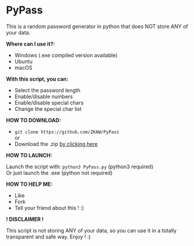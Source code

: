 # PyPass
This is a random password generator in python that does NOT store ANY of your data.

**Where can I use it?:**

- Windows (.exe compiled version available)
- Ubuntu
- macOS

**With this script, you can:**

- Select the password length
- Enable/disable numbers
- Enable/disable special chars
- Change the special char list

**HOW TO DOWNLOAD:**

* `git clone https://github.com/ZKAW/PyPass`
<br/> or <br/>
* Download the .zip [by clicking here](https://github.com/ZKAW/Py-Pass/archive/master.zip)


**HOW TO LAUNCH:**

Launch the script with: `python3 PyPass.py` (python3 required)
<br/>
Or just launch the .exe (python not required)
<br/>

**HOW TO HELP ME:**

- Like
- Fork
- Tell your friend about this ! :)

**! DISCLAIMER !**

This script is not storing ANY of your data, so you can use it in a totally transparent and safe way. Enjoy ! :)
